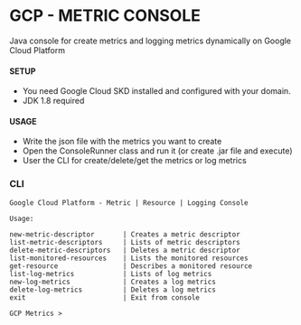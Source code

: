 # GCP - METRIC CONSOLE

Java console for create metrics and logging metrics dynamically on Google Cloud Platform


#### SETUP

- You need Google Cloud SKD installed and configured with your domain.
- JDK 1.8 required

#### USAGE

- Write the json file with the metrics you want to create
- Open the ConsoleRunner class and run it (or create .jar file and execute)
- User the CLI for create/delete/get the metrics or log metrics


### CLI

```
Google Cloud Platform - Metric | Resource | Logging Console

Usage:

new-metric-descriptor       | Creates a metric descriptor
list-metric-descriptors     | Lists of metric descriptors
delete-metric-descriptors   | Deletes a metric descriptor
list-monitored-resources    | Lists the monitored resources
get-resource                | Describes a monitored resource
list-log-metrics            | Lists of log metrics
new-log-metrics             | Creates a log metrics
delete-log-metrics          | Deletes a log metrics
exit                        | Exit from console

GCP Metrics > 
```
